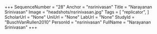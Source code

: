 +++
SequenceNumber = "28"
Anchor = "nsrinivasan"
Title = "Narayanan Srinivasan"
Image = "headshots/nsrinivasan.jpg"
Tags = [ "replicator", ]
ScholarUrl = "None"
UniUrl = "None"
LabUrl = "None"
StudyId = "BuschVanRullen2010"
PersonId = "nsrinivasan"
FullName = "Narayanan Srinivasan"
+++